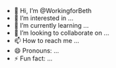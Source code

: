 - 👋 Hi, I’m @WorkingforBeth
- 👀 I’m interested in ...
- 🌱 I’m currently learning ...
- 💞️ I’m looking to collaborate on ...
- 📫 How to reach me ...
- 😄 Pronouns: ...
- ⚡ Fun fact: ...

<!---
WorkingforBeth/WorkingforBeth is a ✨ special ✨ repository because its `README.md` (this file) appears on your GitHub profile.
You can click the Preview link to take a look at your changes.
--->
